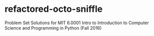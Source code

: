 # refactored-octo-sniffle
Problem Set Solutions for MIT 6.0001 Intro to Introduction to Computer Science and Programming in Python (Fall 2016)
